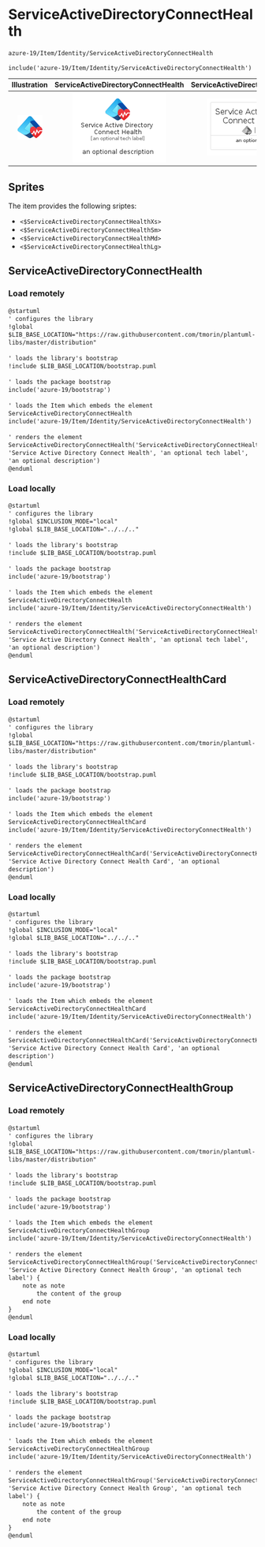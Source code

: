 # ServiceActiveDirectoryConnectHealth


```text
azure-19/Item/Identity/ServiceActiveDirectoryConnectHealth
```

```text
include('azure-19/Item/Identity/ServiceActiveDirectoryConnectHealth')
```



| Illustration | ServiceActiveDirectoryConnectHealth | ServiceActiveDirectoryConnectHealthCard | ServiceActiveDirectoryConnectHealthGroup |
| :---: | :---: | :---: | :---: |
| ![illustration for Illustration](../../../azure-19/Item/Identity/ServiceActiveDirectoryConnectHealth.png) | ![illustration for ServiceActiveDirectoryConnectHealth](../../../azure-19/Item/Identity/ServiceActiveDirectoryConnectHealth.Local.png) | ![illustration for ServiceActiveDirectoryConnectHealthCard](../../../azure-19/Item/Identity/ServiceActiveDirectoryConnectHealthCard.Local.png) | ![illustration for ServiceActiveDirectoryConnectHealthGroup](../../../azure-19/Item/Identity/ServiceActiveDirectoryConnectHealthGroup.Local.png) |



## Sprites
The item provides the following sriptes:

- `<$ServiceActiveDirectoryConnectHealthXs>`
- `<$ServiceActiveDirectoryConnectHealthSm>`
- `<$ServiceActiveDirectoryConnectHealthMd>`
- `<$ServiceActiveDirectoryConnectHealthLg>`





## ServiceActiveDirectoryConnectHealth

### Load remotely
```plantuml
@startuml
' configures the library
!global $LIB_BASE_LOCATION="https://raw.githubusercontent.com/tmorin/plantuml-libs/master/distribution"

' loads the library's bootstrap
!include $LIB_BASE_LOCATION/bootstrap.puml

' loads the package bootstrap
include('azure-19/bootstrap')

' loads the Item which embeds the element ServiceActiveDirectoryConnectHealth
include('azure-19/Item/Identity/ServiceActiveDirectoryConnectHealth')

' renders the element
ServiceActiveDirectoryConnectHealth('ServiceActiveDirectoryConnectHealth', 'Service Active Directory Connect Health', 'an optional tech label', 'an optional description')
@enduml
```

### Load locally
```plantuml
@startuml
' configures the library
!global $INCLUSION_MODE="local"
!global $LIB_BASE_LOCATION="../../.."

' loads the library's bootstrap
!include $LIB_BASE_LOCATION/bootstrap.puml

' loads the package bootstrap
include('azure-19/bootstrap')

' loads the Item which embeds the element ServiceActiveDirectoryConnectHealth
include('azure-19/Item/Identity/ServiceActiveDirectoryConnectHealth')

' renders the element
ServiceActiveDirectoryConnectHealth('ServiceActiveDirectoryConnectHealth', 'Service Active Directory Connect Health', 'an optional tech label', 'an optional description')
@enduml
```

## ServiceActiveDirectoryConnectHealthCard

### Load remotely
```plantuml
@startuml
' configures the library
!global $LIB_BASE_LOCATION="https://raw.githubusercontent.com/tmorin/plantuml-libs/master/distribution"

' loads the library's bootstrap
!include $LIB_BASE_LOCATION/bootstrap.puml

' loads the package bootstrap
include('azure-19/bootstrap')

' loads the Item which embeds the element ServiceActiveDirectoryConnectHealthCard
include('azure-19/Item/Identity/ServiceActiveDirectoryConnectHealth')

' renders the element
ServiceActiveDirectoryConnectHealthCard('ServiceActiveDirectoryConnectHealthCard', 'Service Active Directory Connect Health Card', 'an optional description')
@enduml
```

### Load locally
```plantuml
@startuml
' configures the library
!global $INCLUSION_MODE="local"
!global $LIB_BASE_LOCATION="../../.."

' loads the library's bootstrap
!include $LIB_BASE_LOCATION/bootstrap.puml

' loads the package bootstrap
include('azure-19/bootstrap')

' loads the Item which embeds the element ServiceActiveDirectoryConnectHealthCard
include('azure-19/Item/Identity/ServiceActiveDirectoryConnectHealth')

' renders the element
ServiceActiveDirectoryConnectHealthCard('ServiceActiveDirectoryConnectHealthCard', 'Service Active Directory Connect Health Card', 'an optional description')
@enduml
```

## ServiceActiveDirectoryConnectHealthGroup

### Load remotely
```plantuml
@startuml
' configures the library
!global $LIB_BASE_LOCATION="https://raw.githubusercontent.com/tmorin/plantuml-libs/master/distribution"

' loads the library's bootstrap
!include $LIB_BASE_LOCATION/bootstrap.puml

' loads the package bootstrap
include('azure-19/bootstrap')

' loads the Item which embeds the element ServiceActiveDirectoryConnectHealthGroup
include('azure-19/Item/Identity/ServiceActiveDirectoryConnectHealth')

' renders the element
ServiceActiveDirectoryConnectHealthGroup('ServiceActiveDirectoryConnectHealthGroup', 'Service Active Directory Connect Health Group', 'an optional tech label') {
    note as note
        the content of the group
    end note
}
@enduml
```

### Load locally
```plantuml
@startuml
' configures the library
!global $INCLUSION_MODE="local"
!global $LIB_BASE_LOCATION="../../.."

' loads the library's bootstrap
!include $LIB_BASE_LOCATION/bootstrap.puml

' loads the package bootstrap
include('azure-19/bootstrap')

' loads the Item which embeds the element ServiceActiveDirectoryConnectHealthGroup
include('azure-19/Item/Identity/ServiceActiveDirectoryConnectHealth')

' renders the element
ServiceActiveDirectoryConnectHealthGroup('ServiceActiveDirectoryConnectHealthGroup', 'Service Active Directory Connect Health Group', 'an optional tech label') {
    note as note
        the content of the group
    end note
}
@enduml
```

